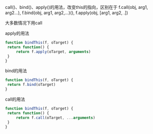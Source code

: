 call()、bind()、apply()的用法，改变this的指向，区别在于
f.call(obj, arg1, arg2...),
f.bind(obj, arg1, arg2,...)(),
f.apply(obj, [arg1, arg2, .])

大多数情况下用call 

apply的用法

~~~js
function bindThis(f, oTarget) {
 return function() {
     return f.apply(oTarget, arguments)
 }
}
~~~
bind的用法

~~~js
function bindThis(f, oTarget) {
 return f.bind(oTarget)
}
~~~
call的用法
~~~js
function bindThis(f, oTarget) {
 return function() {
     return f.call(oTarget, ...arguments)
 }
}
~~~

